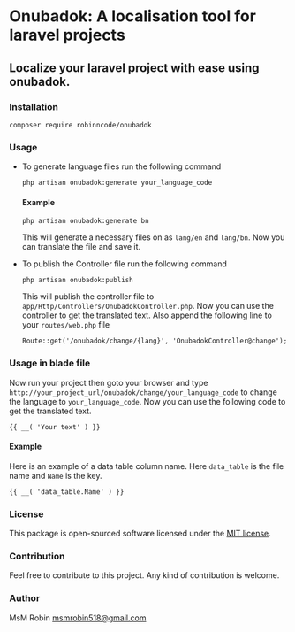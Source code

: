 # Onubadok: A localisation tool for laravel projects
## Localize your laravel project with ease using onubadok.

### Installation
```
composer require robinncode/onubadok
```

### Usage
- To generate language files run the following command
    ```
    php artisan onubadok:generate your_language_code
    ```
    #### Example
    ```
    php artisan onubadok:generate bn
    ```
    This will generate a necessary files on as `lang/en` and `lang/bn`. Now you can translate the file and save it.
    
- To publish the Controller file run the following command
    ```
    php artisan onubadok:publish
    ```
    This will publish the controller file to `app/Http/Controllers/OnubadokController.php`. Now you can use the controller to get the translated text.
    Also append the following line to your `routes/web.php` file
    ```
    Route::get('/onubadok/change/{lang}', 'OnubadokController@change');
    ```
  
### Usage in blade file
Now run your project then goto your browser and type `http://your_project_url/onubadok/change/your_language_code` to change the language to `your_language_code`. Now you can use the following code to get the translated text.
```
{{ __( 'Your text' ) }}
```
#### Example
Here is an example of a data table column name. Here `data_table` is the file name and `Name` is the key.
```
{{ __( 'data_table.Name' ) }}
```

### License
This package is open-sourced software licensed under the [MIT license](https://opensource.org/licenses/MIT).

### Contribution
Feel free to contribute to this project. Any kind of contribution is welcome.

### Author
MsM Robin <msmrobin518@gmail.com>
